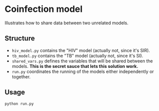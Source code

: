 # Coinfection model

Illustrates how to share data between two unrelated models.

## Structure

* `hiv_model.py` contains the "HIV" model (actually not, since it's SIR).
* `tb_model.py` contains the "TB" model (actually not, since it's SI).
* `shared_vars.py` defines the variables that will be shared between the models. **This is the secret sauce that lets this solution work.**
* `run.py` coordinates the running of the models either independently or together.

## Usage

`python run.py`